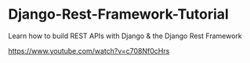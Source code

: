 # Django-Rest-Framework-Tutorial

Learn how to build REST APIs with Django &amp; the Django Rest Framework

https://www.youtube.com/watch?v=c708Nf0cHrs
